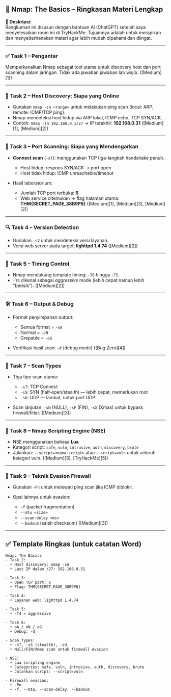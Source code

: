 ## 📡 Nmap: The Basics – Ringkasan Materi Lengkap

📝 **Deskripsi:**  
Rangkuman ini disusun dengan bantuan AI (ChatGPT) setelah saya menyelesaikan room ini di TryHackMe. Tujuannya adalah untuk merapikan dan menyederhanakan materi agar lebih mudah dipahami dan diingat.

---

### ✅ **Task 1 – Pengantar**

Memperkenalkan Nmap sebagai tool utama untuk discovery host dan port scanning dalam jaringan. Tidak ada jawaban jawaban lab wajib. ([Medium][1])

---

### 🔎 **Task 2 – Host Discovery: Siapa yang Online**

* Gunakan `nmap -sn <range>` untuk melakukan ping scan (local: ARP; remote: ICMP/TCP ping).
* Nmap mendeteksi host hidup via ARP lokal, ICMP echo, TCP SYN/ACK.
* Contoh: `nmap -sn 192.168.0.1/27` → IP terakhir: **192.168.0.31** ([Medium][1], [Medium][2])

---

### 🧭 **Task 3 – Port Scanning: Siapa yang Mendengarkan**

* **Connect scan** (`-sT`): menggunakan TCP tiga-langkah handshake penuh.

  * Host hidup: respons SYN/ACK → port open
  * Host tidak hidup: ICMP unreachable/timeout
* Hasil laboratorium:

  * Jumlah TCP port terbuka: **6**
  * Web service ditemukan → flag halaman utama: **THM{SECRET\_PAGE\_38B9P6}** ([Medium][1], [Medium][3], [Medium][2])

---

### 🔍 **Task 4 – Version Detection**

* Gunakan `-sV` untuk mendeteksi versi layanan.
* Versi web server pada target: **lighttpd 1.4.74** ([Medium][2])

---

### 🚀 **Task 5 – Timing Control**

* Nmap mendukung template timing: `-T0` hingga `-T5`.
* `-T4` dikenal sebagai *aggressive* mode (lebih cepat namun lebih "berisik"). ([Medium][2])

---

### 🛠️ **Task 6 – Output & Debug**

* Format penyimpanan output:

  * Semua format = `-oA`
  * Normal = `-oN`
  * Grepable = `-oG`
* Verifikasi hasil scan: `-d` (debug mode) ([Bug Zero][4])

---

### 🧪 **Task 7 – Scan Types**

* Tiga tipe scan utama:

  * `-sT`: TCP Connect
  * `-sS`: SYN (half‑open/stealth) — lebih cepat, memerlukan root
  * `-sU`: UDP — lambat, untuk port UDP
* Scan lanjutan: `-sN` (NULL), `-sF` (FIN), `-sX` (Xmas) untuk bypass firewall/filter. ([Medium][3])

---

### 🧠 **Task 8 – Nmap Scripting Engine (NSE)**

* NSE menggunakan bahasa **Lua**
* Kategori script: `safe`, `vuln`, `intrusive`, `auth`, `discovery`, `brute`
* Jalankan: `--script=<nama-script>` atau `--script=vuln` untuk seluruh kategori vuln. ([Medium][3], [TryHackMe][5])

---

### 🔐 **Task 9 – Teknik Evasion Firewall**

* Gunakan `-Pn` untuk melewati ping scan jika ICMP diblokir.
* Opsi lainnya untuk evasion:

  * `-f` (packet fragmentation)
  * `--mtu <size>`
  * `--scan-delay <ms>`
  * `--badsum` (salah checksum) ([Medium][3])

---

## ✅ Template Ringkas (untuk catatan Word)

```
Nmap: The Basics
- Task 2:
  • Host discovery: nmap -sn
  • Last IP dalam /27: 192.168.0.31

- Task 3:
  • Open TCP port: 6
  • Flag: THM{SECRET_PAGE_38B9P6}

- Task 4:
  • Layanan web: lighttpd 1.4.74

- Task 5:
  • -T4 = aggressive

- Task 6:
  • oA / oN / oG
  • Debug: -d

- Scan Types:
  • -sT, -sS (stealth), -sU
  • Null/FIN/Xmas scan untuk firewall evasion

- NSE:
  • Lua scripting engine
  • Categories: safe, vuln, intrusive, auth, discovery, brute
  • Jalankan script: --script=vuln

- Firewall evasion:
  • -Pn
  • -f, --mtu, --scan-delay, --badsum
```
